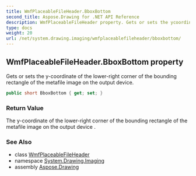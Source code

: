 ```yaml
---
title: WmfPlaceableFileHeader.BboxBottom
second_title: Aspose.Drawing for .NET API Reference
description: WmfPlaceableFileHeader property. Gets or sets the ycoordinate of the lowerright corner of the bounding rectangle of the metafile image on the output device
type: docs
weight: 20
url: /net/system.drawing.imaging/wmfplaceablefileheader/bboxbottom/
---
```

## WmfPlaceableFileHeader.BboxBottom property

Gets or sets the y-coordinate of the lower-right corner of the bounding rectangle of the metafile image on the output device.

```csharp
public short BboxBottom { get; set; }
```

### Return Value

The y-coordinate of the lower-right corner of the bounding rectangle of the metafile image on the output device .

### See Also

* class [WmfPlaceableFileHeader](../)
* namespace [System.Drawing.Imaging](../../wmfplaceablefileheader/)
* assembly [Aspose.Drawing](../../../)


